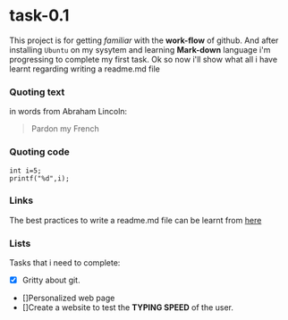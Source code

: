 # task-0.1
This project is for getting *familiar* with the **work-flow** of github.
And after installing `Ubuntu` on my sysytem and learning **Mark-down** language i'm progressing to complete my first task.
Ok so now i'll show  what all i have learnt regarding writing a readme.md file
### Quoting text
in words from Abraham Lincoln:
> Pardon my French
### Quoting code
```
int i=5;
printf("%d",i);
```
### Links
The best practices to write a readme.md file can be learnt from [here](https://changelog.com/posts/a-beginners-guide-to-creating-a-readme)
### Lists
Tasks that i need to complete:
- [x] Gritty about git.
- []Personalized web page
- []Create a website to test the **TYPING SPEED** of the user.
